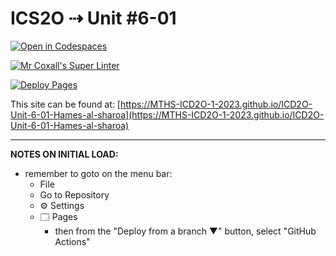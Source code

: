 # ICS2O ⇢ Unit #6-01

[![Open in Codespaces](https://classroom.github.com/assets/launch-codespace-7f7980b617ed060a017424585567c406b6ee15c891e84e1186181d67ecf80aa0.svg)](https://classroom.github.com/open-in-codespaces?assignment_repo_id=15073976)

[![Mr Coxall's Super Linter](https://github.com/MTHS-ICD2O-1-2023/ICD2O-Unit-6-01-Hames-al-sharoa/workflows/Mr%20Coxall's%20Super%20Linter/badge.svg)](https://github.com/MTHS-ICD2O-1-2023/ICD2O-Unit-6-01-Hames-al-sharoa/actions)

[![Deploy Pages](https://github.com/MTHS-ICD2O-1-2023/ICD2O-Unit-6-01-Hames-al-sharoa/workflows/Deploy%20Pages/badge.svg)](https://github.com/MTHS-ICD2O-1-2023/ICD2O-Unit-6-01-Hames-al-sharoa/actions)

This site can be found at: [https://MTHS-ICD2O-1-2023.github.io/ICD2O-Unit-6-01-Hames-al-sharoa](https://MTHS-ICD2O-1-2023.github.io/ICD2O-Unit-6-01-Hames-al-sharoa)

---

**NOTES ON INITIAL LOAD:**
- remember to goto on the menu bar:
  - File
  - Go to Repository
  - ⚙ Settings
  - 🗔 Pages
    - then from the "Deploy from a branch ▼" button, select "GitHub Actions"
